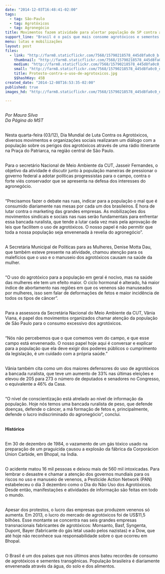 ```yaml
---
date: "2014-12-03T16:48:41-02:00"
tags:
  - tag: São-Paulo
  - tag: Agrotóxicos
  - tag: Agronegócio
title: Movimentos fazem atividade para alertar população de SP contra agrotóxicos
support_line: "Brasil é o país que mais consome agrotóxicos e sementes transgênicas. População é diariamente envenenada através da água, do solo e dos alimentos."
menu: lutas e mobilizações
layout: post
files:
  - link: "http://farm8.staticflickr.com/7568/15790218578_445d8fa0c0_b.jpg"
    thumbnail: "http://farm8.staticflickr.com/7568/15790218578_445d8fa0c0_t.jpg"
    medium: "http://farm8.staticflickr.com/7568/15790218578_445d8fa0c0_z.jpg"
    small: "http://farm8.staticflickr.com/7568/15790218578_445d8fa0c0_n.jpg"
    title: Protesto-contra-o-uso-de-agrotoxicos.jpg
    $$hashKey: 45B
created_date: "2014-12-08T16:53:35-02:00"
published: true
images_hd: "http://farm8.staticflickr.com/7568/15790218578_445d8fa0c0_n.jpg"

---
```

<div id="content-header">
<div id="content-title">
<p><br />
<em>Por Maura Silva<br />
Da P&aacute;gina do&nbsp;MST</em></p>

<p><br />
Nesta quarta-feira (03/12), Dia Mundial de Luta Contra os Agrot&oacute;xicos, diversos movimentos e organiza&ccedil;&otilde;es sociais realizaram um di&aacute;logo com a popula&ccedil;&atilde;o sobre os perigos dos agrot&oacute;xicos atrav&eacute;s de uma r&aacute;dio itinerante na Pra&ccedil;a do Patriarca, na regi&atilde;o central de S&atilde;o Paulo.</p>

<p><br />
Para o secret&aacute;rio Nacional de Meio Ambiente da CUT, Jasseir Fernandes, o objetivo da atividade &eacute; discutir junto &agrave; popula&ccedil;&atilde;o maneiras de pressionar o governo federal a adotar pol&iacute;ticas progressistas para o campo, contra o forte vi&eacute;s conservador que se apresenta na defesa dos interesses do agroneg&oacute;cio.</p>

<p><br />
&ldquo;Precisamos fazer o debate nas ruas, indicar para a popula&ccedil;&atilde;o o mal que &eacute; consumido diariamente nas mesas por cada um dos brasileiros. &Eacute; hora de lutar contra o marketing das grandes empresas. As mobiliza&ccedil;&otilde;es dos movimentos sindicais e sociais nas ruas ser&atilde;o fundamentais para enfrentar essa bancada ruralista, que tende a lutar cada vez mais pela aprova&ccedil;&atilde;o de leis que facilitem o uso de agrot&oacute;xicos. O nosso papel &eacute; n&atilde;o permitir que toda a nossa popula&ccedil;&atilde;o seja envenenada &agrave; revelia do agroneg&oacute;cio&rdquo;.&nbsp;</p>

<p><br />
A Secret&aacute;ria Municipal de Pol&iacute;ticas para as Mulheres, Denise Motta Dau, que tamb&eacute;m esteve presente na atividade, chamou aten&ccedil;&atilde;o para os malef&iacute;cios que o uso e o manuseio dos agrot&oacute;xicos causam na sa&uacute;de da mulher.&nbsp;&nbsp;</p>

<p><br />
&ldquo;O uso do agrot&oacute;xico para a popula&ccedil;&atilde;o em geral &eacute; nocivo, mas na sa&uacute;de das mulheres ele tem um efeito maior. O ciclo hormonal &eacute; alterado, h&aacute; maior &iacute;ndice de abortamento nas regi&otilde;es em que os venenos s&atilde;o manuseados por mulheres, isso sem falar de deforma&ccedil;&otilde;es de fetos e maior incid&ecirc;ncia de todos os tipos de c&acirc;ncer&rdquo;.&nbsp;&nbsp;</p>

<p><br />
Para a assessora da Secret&aacute;ria Nacional do Meio Ambiente da CUT, V&acirc;nia Viana, &eacute; papel dos movimentos organizados chamar aten&ccedil;&atilde;o da popula&ccedil;&atilde;o de S&atilde;o Paulo para o consumo excessivo dos agrot&oacute;xicos.&nbsp;</p>

<p><br />
&ldquo;N&oacute;s n&atilde;o percebemos que o que comemos vem do campo, e que esse campo est&aacute; envenenado. O nosso papel hoje aqui &eacute; conversar e explicar para a popula&ccedil;&atilde;o que ela deve exigir dos poderes p&uacute;blicos o cumprimento da legisla&ccedil;&atilde;o, &eacute; um cuidado com a pr&oacute;pria sa&uacute;de.&rdquo;&nbsp;</p>

<p><br />
V&acirc;nia tamb&eacute;m cita como um dos maiores defensores do uso de agrot&oacute;xicos a bancada ruralista, que teve um aumento de 33% nas &uacute;ltimas elei&ccedil;&otilde;es e elevou de 205 para 273 o n&uacute;mero de deputados e senadores no Congresso, o equivalente a 46% da Casa.</p>

<p><br />
&ldquo;O n&iacute;vel de conscientiza&ccedil;&atilde;o est&aacute; atrelado ao n&iacute;vel de informa&ccedil;&atilde;o da popula&ccedil;&atilde;o. Hoje n&oacute;s temos uma bancada ruralista de peso, que defende doen&ccedil;as, defende o c&acirc;ncer, a m&aacute; forma&ccedil;&atilde;o de fetos e, principalmente, defende o lucro indiscriminado do agroneg&oacute;cio&rdquo;, conclui.&nbsp;</p>

<p><br />
<strong>Hist&oacute;rico</strong></p>

<p><br />
Em 30 de dezembro de 1984, o vazamento de um g&aacute;s t&oacute;xico usado na prepara&ccedil;&atilde;o de um praguicida causou a explos&atilde;o da f&aacute;brica da Corpor&aacute;cion Union Carbide, em Bhopal, na &Iacute;ndia.&nbsp;</p>

<p><br />
O acidente matou 16 mil pessoas e deixou mais de 560 mil intoxicadas. Para lembrar o desastre e chamar a aten&ccedil;&atilde;o dos governos mundiais para os riscos no uso e manuseio de venenos, a Pesticide Action Network (PAN) estabeleceu o dia 3 dezembro como o Dia do N&atilde;o Uso dos Agrot&oacute;xicos. Desde ent&atilde;o, manifesta&ccedil;&otilde;es e atividades de informa&ccedil;&atilde;o s&atilde;o feitas em todo o mundo.</p>

<p><br />
Apesar dos protestos, o lucro das empresas que produzem venenos s&oacute; aumenta. Em 2013, o lucro do mercado de agrot&oacute;xicos foi de US$11,5 bilh&otilde;es. Esse montante se concentra nas seis grandes empresas transnacionais fabricantes de agrot&oacute;xicos: Monsanto, Basf, Syngenta, Dupont, Bayer (fabricante do g&aacute;s letal usado pelos nazistas) e a Dow, que at&eacute; hoje n&atilde;o reconhece sua responsabilidade sobre o que ocorreu em Bhopal.</p>

<p><br />
O Brasil &eacute; um dos pa&iacute;ses que nos &uacute;ltimos anos bateu recordes de consumo de agrot&oacute;xicos e sementes transg&ecirc;nicas. Popula&ccedil;&atilde;o brasileira &eacute; diariamente envenenada atrav&eacute;s da &aacute;gua, do solo e dos alimentos.</p>
</div>
</div>
